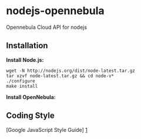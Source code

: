 nodejs-opennebula
=================

Opennebula Cloud API for nodejs


Installation
------------

**Install Node.js:**
```shell
wget -N http://nodejs.org/dist/node-latest.tar.gz
tar xzvf node-latest.tar.gz && cd node-v*
./configure
make install
```

**Install OpenNebula:**


Coding Style
------------

[Google JavaScript Style Guide] [1]


[1]:http://google-styleguide.googlecode.com/svn/trunk/javascriptguide.xml


